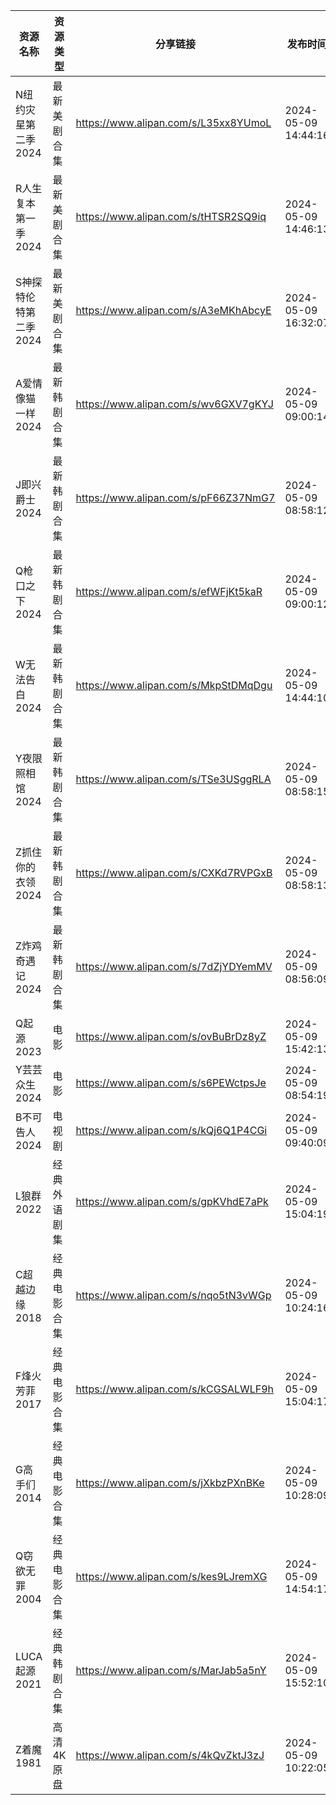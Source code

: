 | 资源名称          | 资源类型   | 分享链接                                 | 发布时间                |
| ------------- | ------ | ------------------------------------ | ------------------- |
| N纽约灾星第二季2024  | 最新美剧合集 | https://www.alipan.com/s/L35xx8YUmoL | 2024-05-09 14:44:16 |
| R人生复本第一季2024  | 最新美剧合集 | https://www.alipan.com/s/tHTSR2SQ9iq | 2024-05-09 14:46:13 |
| S神探特伦特第二季2024 | 最新美剧合集 | https://www.alipan.com/s/A3eMKhAbcyE | 2024-05-09 16:32:07 |
| A爱情像猫一样2024   | 最新韩剧合集 | https://www.alipan.com/s/wv6GXV7gKYJ | 2024-05-09 09:00:14 |
| J即兴爵士2024     | 最新韩剧合集 | https://www.alipan.com/s/pF66Z37NmG7 | 2024-05-09 08:58:12 |
| Q枪口之下2024     | 最新韩剧合集 | https://www.alipan.com/s/efWFjKt5kaR | 2024-05-09 09:00:12 |
| W无法告白2024     | 最新韩剧合集 | https://www.alipan.com/s/MkpStDMqDgu | 2024-05-09 14:44:10 |
| Y夜限照相馆2024    | 最新韩剧合集 | https://www.alipan.com/s/TSe3USggRLA | 2024-05-09 08:58:15 |
| Z抓住你的衣领2024   | 最新韩剧合集 | https://www.alipan.com/s/CXKd7RVPGxB | 2024-05-09 08:58:13 |
| Z炸鸡奇遇记2024    | 最新韩剧合集 | https://www.alipan.com/s/7dZjYDYemMV | 2024-05-09 08:56:09 |
| Q起源2023       | 电影     | https://www.alipan.com/s/ovBuBrDz8yZ | 2024-05-09 15:42:13 |
| Y芸芸众生2024     | 电影     | https://www.alipan.com/s/s6PEWctpsJe | 2024-05-09 08:54:19 |
| B不可告人2024     | 电视剧    | https://www.alipan.com/s/kQj6Q1P4CGi | 2024-05-09 09:40:09 |
| L狼群2022       | 经典外语剧集 | https://www.alipan.com/s/gpKVhdE7aPk | 2024-05-09 15:04:19 |
| C超越边缘2018     | 经典电影合集 | https://www.alipan.com/s/nqo5tN3vWGp | 2024-05-09 10:24:16 |
| F烽火芳菲2017     | 经典电影合集 | https://www.alipan.com/s/kCGSALWLF9h | 2024-05-09 15:04:17 |
| G高手们2014      | 经典电影合集 | https://www.alipan.com/s/jXkbzPXnBKe | 2024-05-09 10:28:09 |
| Q窃欲无罪2004     | 经典电影合集 | https://www.alipan.com/s/kes9LJremXG | 2024-05-09 14:54:17 |
| LUCA起源2021    | 经典韩剧合集 | https://www.alipan.com/s/MarJab5a5nY | 2024-05-09 15:52:10 |
| Z着魔1981       | 高清4K原盘 | https://www.alipan.com/s/4kQvZktJ3zJ | 2024-05-09 10:22:05 |
